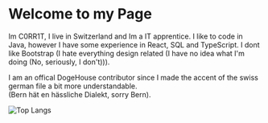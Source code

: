 # Welcome to my Page
Im C0RR1T, I live in Switzerland and Im a IT apprentice. I like to code in Java, however I have some experience in React, SQL and TypeScript. I dont like Bootstrap (I hate everything design related (I have no idea what I'm doing (No, seriously, I don't))).

I am an offical DogeHouse contributor since I made the accent of the swiss german file a bit more understandable.  
(Bern hät en hässliche Dialekt, sorry Bern).
  
![Top Langs](https://github-readme-stats.vercel.app/api/top-langs/?username=C0RR1T&theme=tokyonight)
